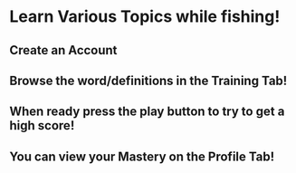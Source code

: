 # Learn Various Topics while fishing!

## Create an Account
## Browse the word/definitions in the Training Tab!
## When ready press the play button to try to get a high score!
## You can view your Mastery on the Profile Tab!
